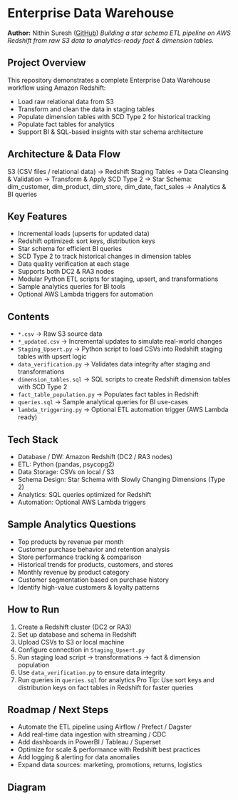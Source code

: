# Enterprise Data Warehouse
**Author:** Nithin Suresh ([GitHub](https://github.com/nithinarchive))
*Building a star schema ETL pipeline on AWS Redshift from raw S3 data to analytics-ready fact & dimension tables.*

## Project Overview
This repository demonstrates a complete Enterprise Data Warehouse workflow using Amazon Redshift:
- Load raw relational data from S3
- Transform and clean the data in staging tables
- Populate dimension tables with SCD Type 2 for historical tracking
- Populate fact tables for analytics
- Support BI & SQL-based insights with star schema architecture

## Architecture & Data Flow
S3 (CSV files / relational data) → Redshift Staging Tables → Data Cleansing & Validation → Transform & Apply SCD Type 2 → Star Schema: dim_customer, dim_product, dim_store, dim_date, fact_sales → Analytics & BI queries

## Key Features
- Incremental loads (upserts for updated data)
- Redshift optimized: sort keys, distribution keys
- Star schema for efficient BI queries
- SCD Type 2 to track historical changes in dimension tables
- Data quality verification at each stage
- Supports both DC2 & RA3 nodes
- Modular Python ETL scripts for staging, upsert, and transformations
- Sample analytics queries for BI tools
- Optional AWS Lambda triggers for automation

## Contents
- `*.csv` → Raw S3 source data
- `*_updated.csv` → Incremental updates to simulate real-world changes
- `Staging_Upsert.py` → Python script to load CSVs into Redshift staging tables with upsert logic
- `data_verification.py` → Validates data integrity after staging and transformations
- `dimension_tables.sql` → SQL scripts to create Redshift dimension tables with SCD Type 2
- `fact_table_population.py` → Populates fact tables in Redshift
- `queries.sql` → Sample analytical queries for BI use-cases
- `lambda_triggering.py` → Optional ETL automation trigger (AWS Lambda ready)

## Tech Stack
- Database / DW: Amazon Redshift (DC2 / RA3 nodes)
- ETL: Python (pandas, psycopg2)
- Data Storage: CSVs on local / S3
- Schema Design: Star Schema with Slowly Changing Dimensions (Type 2)
- Analytics: SQL queries optimized for Redshift
- Automation: Optional AWS Lambda triggers

## Sample Analytics Questions
- Top products by revenue per month
- Customer purchase behavior and retention analysis
- Store performance tracking & comparison
- Historical trends for products, customers, and stores
- Monthly revenue by product category
- Customer segmentation based on purchase history
- Identify high-value customers & loyalty patterns

## How to Run
1. Create a Redshift cluster (DC2 or RA3)
2. Set up database and schema in Redshift
3. Upload CSVs to S3 or local machine
4. Configure connection in `Staging_Upsert.py`
5. Run staging load script → transformations → fact & dimension population
6. Use `data_verification.py` to ensure data integrity
7. Run queries in `queries.sql` for analytics
Pro Tip: Use sort keys and distribution keys on fact tables in Redshift for faster queries

## Roadmap / Next Steps
- Automate the ETL pipeline using Airflow / Prefect / Dagster
- Add real-time data ingestion with streaming / CDC
- Add dashboards in PowerBI / Tableau / Superset
- Optimize for scale & performance with Redshift best practices
- Add logging & alerting for data anomalies
- Expand data sources: marketing, promotions, returns, logistics

## Diagram


